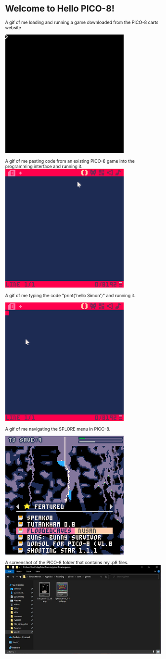 # Welcome to Hello PICO-8!

A gif of me loading and running a game downloaded from the PICO-8 carts website

![This is a gif of me loading and running a game downloaded from the PICO-8 carts website.](images/game-load.gif)

A gif of me pasting code from an existing PICO-8 game into the programming interface and running it.
![This is a gif of me pasting code from an existing PICO-8 game into the programming interface and running it.](images/game-code.gif)

A gif of me typing the code "print('hello Simon')" and running it.

![This is a gif of me typing the code "print('hello Simon')" and running it.](images/hello.gif)

A gif of me navigating the SPLORE menu in PICO-8.

![This is a gif of me navigating the SPLORE menu in PICO-8.](images/splore.gif)

A screenshot of the PICO-8 folder that contains my .p8 files.
![This is a screenshot of the PICO-8 folder that contains my .p8 files.](images/p8-files.JPG)
